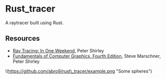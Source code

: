 # Rust_tracer

A raytracer built using Rust.

## Resources
- [Ray Tracing: In One Weekend](https://www.amazon.com/Ray-Tracing-Weekend-Minibooks-Book-ebook/dp/B01B5AODD8), Peter Shirley
- [Fundamentals of Computer Graphics, Fourth Edition](https://www.amazon.com/Fundamentals-Computer-Graphics-Fourth-Marschner/dp/1482229390/ref=sr_1_1?ie=UTF8&qid=1507830375&sr=8-1&keywords=fundamentals+of+computer+graphics), Steve Marschner, Peter Shirley

!(https://github.com/abro9/rust\_tracer/example.png "Some spheres")
